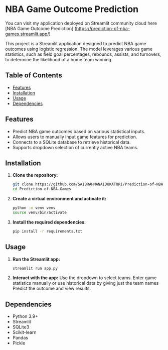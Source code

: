 # NBA Game Outcome Prediction

You can visit my application deployed on Streamlit community cloud here
[NBA Game Outcome Prediction] (https://prediction-of-nba-games.streamlit.app/)


This project is a Streamlit application designed to predict NBA game outcomes using logistic regression. The model leverages various game statistics, such as field goal percentages, rebounds, assists, and turnovers, to determine the likelihood of a home team winning.

## Table of Contents

- [Features](#features)
- [Installation](#installation)
- [Usage](#usage)
- [Dependencies](#dependencies)

## Features

- Predict NBA game outcomes based on various statistical inputs.
- Allows users to manually input game features for prediction.
- Connects to a SQLite database to retrieve historical data.
- Supports dropdown selection of currently active NBA teams.

## Installation

1. **Clone the repository:**

   ```bash
   git clone https://github.com/SAIBRAHMANAIDUKATURI/Prediction-of-NBA-Games.git
   cd Prediction-of-NBA-Games

   ```

2. **Create a virtual environment and activate it:**

   ```bash
   python -m venv venv
   source venv/bin/activate

   ```

3. **Install the required dependencies:**
   ```bash
   pip install -r requirements.txt
   ```

## Usage

1. **Run the Streamlit app:**

   ```bash
   streamlit run app.py

   ```

2. **Interact with the app:**
   Use the dropdown to select teams.
   Enter game statistics manually or use historical data by giving just the team names
   Predict the outcome and view results.

## Dependencies

- Python 3.9+
- Streamlit
- SQLite3
- Scikit-learn
- Pandas
- Pickle
